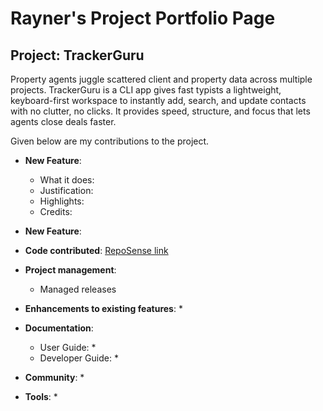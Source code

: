# Rayner's Project Portfolio Page

## Project: TrackerGuru

Property agents juggle scattered client and property data across multiple projects. 
TrackerGuru is a CLI app gives fast typists a lightweight, keyboard-first workspace to instantly 
add, search, and update contacts with no clutter, no clicks. 
It provides speed, structure, and focus that lets agents close deals faster.

Given below are my contributions to the project.

* **New Feature**: 
    * What it does: 
    * Justification: 
    * Highlights: 
    * Credits: 

* **New Feature**: 

* **Code contributed**: [RepoSense link]()

* **Project management**:
    * Managed releases 

* **Enhancements to existing features**:
    * 

* **Documentation**:
    * User Guide:
        * 
    * Developer Guide:
        * 

* **Community**:
    * 

* **Tools**:
    * 